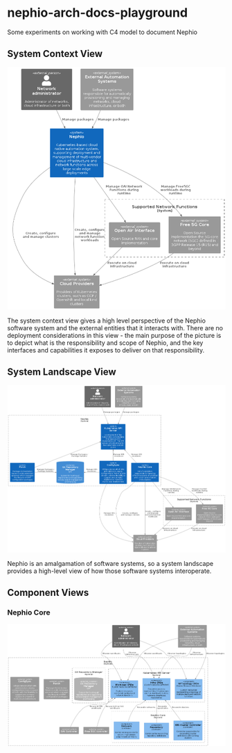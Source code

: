 # nephio-arch-docs-playground
Some experiments on working with C4 model to document Nephio

## System Context View

![System Context](diagrams/gen/nephio-system-context.png)

The system context view gives a high level perspective of the Nephio software system and the external entities that it interacts with. There are no deployment considerations in this view - the main purpose of the picture is to depict what is the responsibility and scope of Nephio, and the key interfaces and capabilities it exposes to deliver on that responsibility.

## System Landscape View

![System Landscape](diagrams/gen/nephio-system-landscape.png)

Nephio is an amalgamation of software systems, so a system landscape provides a high-level view of how those software systems interoperate.

## Component Views

### Nephio Core

![Nephio Core Component View](diagrams/gen/nephio-core-component-view.png)